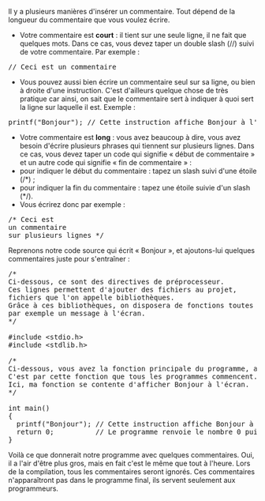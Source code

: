 Il y a plusieurs manières d'insérer un commentaire. Tout dépend de la longueur du commentaire que vous voulez écrire.

- Votre commentaire est **court** : il tient sur une seule ligne, il ne fait que quelques mots. Dans ce cas, vous devez taper un double slash (//) suivi de votre commentaire. Par exemple :

<!-- -->

<pre>// Ceci est un commentaire
</pre>

- Vous pouvez aussi bien écrire un commentaire seul sur sa ligne, ou bien à droite d'une instruction. C'est d'ailleurs quelque chose de très pratique car ainsi, on sait que le commentaire sert à indiquer à quoi sert la ligne sur laquelle il est. Exemple :

<!-- -->

<pre>printf("Bonjour"); // Cette instruction affiche Bonjour à l'écran
</pre>

- Votre commentaire est **long** : vous avez beaucoup à dire, vous avez besoin d'écrire plusieurs phrases qui tiennent sur plusieurs lignes. Dans ce cas, vous devez taper un code qui signifie « début de commentaire » et un autre code qui signifie « fin de commentaire » :
- pour indiquer le début du commentaire : tapez un slash suivi d'une étoile (/\*) ;
- pour indiquer la fin du commentaire : tapez une étoile suivie d'un slash (\*/).
- Vous écrirez donc par exemple :

<!-- -->

<pre>/* Ceci est
un commentaire
sur plusieurs lignes */
</pre>

Reprenons notre code source qui écrit « Bonjour », et ajoutons-lui quelques commentaires juste pour s'entraîner :

<pre>/*
Ci-dessous, ce sont des directives de préprocesseur.
Ces lignes permettent d'ajouter des fichiers au projet, 
fichiers que l'on appelle bibliothèques.
Grâce à ces bibliothèques, on disposera de fonctions toutes prêtes pour afficher
par exemple un message à l'écran.
*/

#include &lt;stdio.h&gt;
#include &lt;stdlib.h&gt;

/*
Ci-dessous, vous avez la fonction principale du programme, appelée main.
C'est par cette fonction que tous les programmes commencent.
Ici, ma fonction se contente d'afficher Bonjour à l'écran.
*/

int main()
{
  printf("Bonjour"); // Cette instruction affiche Bonjour à l'écran
  return 0;          // Le programme renvoie le nombre 0 puis s'arrête
}
</pre>

Voilà ce que donnerait notre programme avec quelques commentaires. Oui, il a l'air d'être plus gros, mais en fait c'est le même que tout à l'heure. Lors de la compilation, tous les commentaires seront ignorés. Ces commentaires n'apparaîtront pas dans le programme final, ils servent seulement aux programmeurs.

